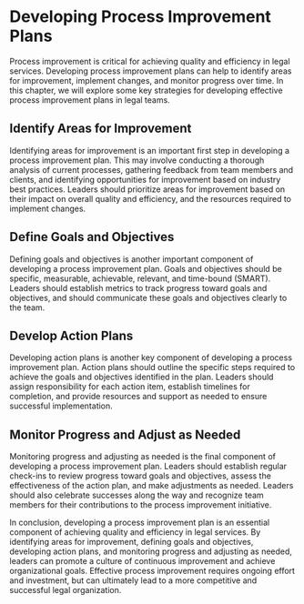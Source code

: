 Developing Process Improvement Plans
====================================================================

Process improvement is critical for achieving quality and efficiency in legal services. Developing process improvement plans can help to identify areas for improvement, implement changes, and monitor progress over time. In this chapter, we will explore some key strategies for developing effective process improvement plans in legal teams.

Identify Areas for Improvement
------------------------------

Identifying areas for improvement is an important first step in developing a process improvement plan. This may involve conducting a thorough analysis of current processes, gathering feedback from team members and clients, and identifying opportunities for improvement based on industry best practices. Leaders should prioritize areas for improvement based on their impact on overall quality and efficiency, and the resources required to implement changes.

Define Goals and Objectives
---------------------------

Defining goals and objectives is another important component of developing a process improvement plan. Goals and objectives should be specific, measurable, achievable, relevant, and time-bound (SMART). Leaders should establish metrics to track progress toward goals and objectives, and should communicate these goals and objectives clearly to the team.

Develop Action Plans
--------------------

Developing action plans is another key component of developing a process improvement plan. Action plans should outline the specific steps required to achieve the goals and objectives identified in the plan. Leaders should assign responsibility for each action item, establish timelines for completion, and provide resources and support as needed to ensure successful implementation.

Monitor Progress and Adjust as Needed
-------------------------------------

Monitoring progress and adjusting as needed is the final component of developing a process improvement plan. Leaders should establish regular check-ins to review progress toward goals and objectives, assess the effectiveness of the action plan, and make adjustments as needed. Leaders should also celebrate successes along the way and recognize team members for their contributions to the process improvement initiative.

In conclusion, developing a process improvement plan is an essential component of achieving quality and efficiency in legal services. By identifying areas for improvement, defining goals and objectives, developing action plans, and monitoring progress and adjusting as needed, leaders can promote a culture of continuous improvement and achieve organizational goals. Effective process improvement requires ongoing effort and investment, but can ultimately lead to a more competitive and successful legal organization.
